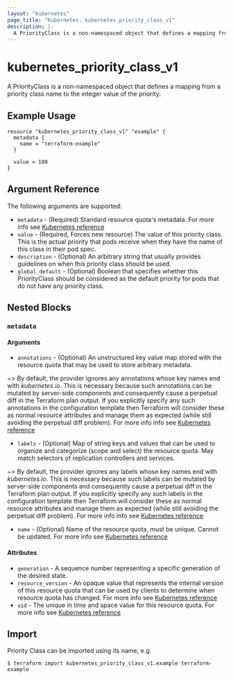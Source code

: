 ```yaml
---
layout: "kubernetes"
page_title: "Kubernetes: kubernetes_priority_class_v1"
description: |-
  A PriorityClass is a non-namespaced object that defines a mapping from a priority class name to the integer value of the priority.
---
```


# kubernetes_priority_class_v1

A PriorityClass is a non-namespaced object that defines a mapping from a priority class name to the integer value of the priority.

## Example Usage

```hcl
resource "kubernetes_priority_class_v1" "example" {
  metadata {
    name = "terraform-example"
  }

  value = 100
}
```

## Argument Reference

The following arguments are supported:

* `metadata` - (Required) Standard resource quota's metadata. For more info see [Kubernetes reference](https://github.com/kubernetes/community/blob/master/contributors/devel/sig-architecture/api-conventions.md#metadata)
* `value` - (Required, Forces new resource) The value of this priority class. This is the actual priority that pods receive when they have the name of this class in their pod spec.
* `description` - (Optional) An arbitrary string that usually provides guidelines on when this priority class should be used.
* `global_default` - (Optional) Boolean that specifies whether this PriorityClass should be considered as the default priority for pods that do not have any priority class.

## Nested Blocks

### `metadata`

#### Arguments

* `annotations` - (Optional) An unstructured key value map stored with the resource quota that may be used to store arbitrary metadata.

~> By default, the provider ignores any annotations whose key names end with *kubernetes.io*. This is necessary because such annotations can be mutated by server-side components and consequently cause a perpetual diff in the Terraform plan output. If you explicitly specify any such annotations in the configuration template then Terraform will consider these as normal resource attributes and manage them as expected (while still avoiding the perpetual diff problem). For more info info see [Kubernetes reference](http://kubernetes.io/docs/user-guide/annotations)

* `labels` - (Optional) Map of string keys and values that can be used to organize and categorize (scope and select) the resource quota. May match selectors of replication controllers and services.

~> By default, the provider ignores any labels whose key names end with *kubernetes.io*. This is necessary because such labels can be mutated by server-side components and consequently cause a perpetual diff in the Terraform plan output. If you explicitly specify any such labels in the configuration template then Terraform will consider these as normal resource attributes and manage them as expected (while still avoiding the perpetual diff problem). For more info info see [Kubernetes reference](http://kubernetes.io/docs/user-guide/labels)

* `name` - (Optional) Name of the resource quota, must be unique. Cannot be updated. For more info see [Kubernetes reference](http://kubernetes.io/docs/user-guide/identifiers#names)

#### Attributes

* `generation` - A sequence number representing a specific generation of the desired state.
* `resource_version` - An opaque value that represents the internal version of this resource quota that can be used by clients to determine when resource quota has changed. For more info see [Kubernetes reference](https://github.com/kubernetes/community/blob/master/contributors/devel/sig-architecture/api-conventions.md#concurrency-control-and-consistency)
* `uid` - The unique in time and space value for this resource quota. For more info see [Kubernetes reference](http://kubernetes.io/docs/user-guide/identifiers#uids)

## Import

Priority Class can be imported using its name, e.g.

```
$ terraform import kubernetes_priority_class_v1.example terraform-example
```

